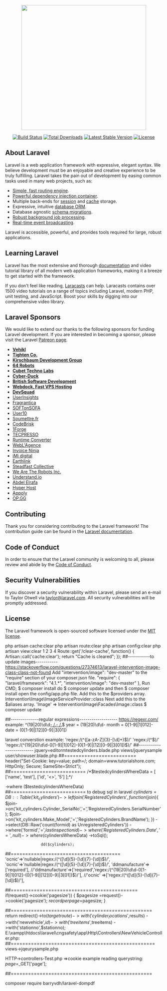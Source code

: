 <p align="center"><img src="https://res.cloudinary.com/dtfbvvkyp/image/upload/v1566331377/laravel-logolockup-cmyk-red.svg" width="400"></p>

<p align="center">
<a href="https://travis-ci.org/laravel/framework"><img src="https://travis-ci.org/laravel/framework.svg" alt="Build Status"></a>
<a href="https://packagist.org/packages/laravel/framework"><img src="https://poser.pugx.org/laravel/framework/d/total.svg" alt="Total Downloads"></a>
<a href="https://packagist.org/packages/laravel/framework"><img src="https://poser.pugx.org/laravel/framework/v/stable.svg" alt="Latest Stable Version"></a>
<a href="https://packagist.org/packages/laravel/framework"><img src="https://poser.pugx.org/laravel/framework/license.svg" alt="License"></a>
</p>

## About Laravel

Laravel is a web application framework with expressive, elegant syntax. We believe development must be an enjoyable and creative experience to be truly fulfilling. Laravel takes the pain out of development by easing common tasks used in many web projects, such as:

- [Simple, fast routing engine](https://laravel.com/docs/routing).
- [Powerful dependency injection container](https://laravel.com/docs/container).
- Multiple back-ends for [session](https://laravel.com/docs/session) and [cache](https://laravel.com/docs/cache) storage.
- Expressive, intuitive [database ORM](https://laravel.com/docs/eloquent).
- Database agnostic [schema migrations](https://laravel.com/docs/migrations).
- [Robust background job processing](https://laravel.com/docs/queues).
- [Real-time event broadcasting](https://laravel.com/docs/broadcasting).

Laravel is accessible, powerful, and provides tools required for large, robust applications.

## Learning Laravel

Laravel has the most extensive and thorough [documentation](https://laravel.com/docs) and video tutorial library of all modern web application frameworks, making it a breeze to get started with the framework.

If you don't feel like reading, [Laracasts](https://laracasts.com) can help. Laracasts contains over 1500 video tutorials on a range of topics including Laravel, modern PHP, unit testing, and JavaScript. Boost your skills by digging into our comprehensive video library.

## Laravel Sponsors

We would like to extend our thanks to the following sponsors for funding Laravel development. If you are interested in becoming a sponsor, please visit the Laravel [Patreon page](https://patreon.com/taylorotwell).

- **[Vehikl](https://vehikl.com/)**
- **[Tighten Co.](https://tighten.co)**
- **[Kirschbaum Development Group](https://kirschbaumdevelopment.com)**
- **[64 Robots](https://64robots.com)**
- **[Cubet Techno Labs](https://cubettech.com)**
- **[Cyber-Duck](https://cyber-duck.co.uk)**
- **[British Software Development](https://www.britishsoftware.co)**
- **[Webdock, Fast VPS Hosting](https://www.webdock.io/en)**
- **[DevSquad](https://devsquad.com)**
- [UserInsights](https://userinsights.com)
- [Fragrantica](https://www.fragrantica.com)
- [SOFTonSOFA](https://softonsofa.com/)
- [User10](https://user10.com)
- [Soumettre.fr](https://soumettre.fr/)
- [CodeBrisk](https://codebrisk.com)
- [1Forge](https://1forge.com)
- [TECPRESSO](https://tecpresso.co.jp/)
- [Runtime Converter](http://runtimeconverter.com/)
- [WebL'Agence](https://weblagence.com/)
- [Invoice Ninja](https://www.invoiceninja.com)
- [iMi digital](https://www.imi-digital.de/)
- [Earthlink](https://www.earthlink.ro/)
- [Steadfast Collective](https://steadfastcollective.com/)
- [We Are The Robots Inc.](https://watr.mx/)
- [Understand.io](https://www.understand.io/)
- [Abdel Elrafa](https://abdelelrafa.com)
- [Hyper Host](https://hyper.host)
- [Appoly](https://www.appoly.co.uk)
- [OP.GG](https://op.gg)

## Contributing

Thank you for considering contributing to the Laravel framework! The contribution guide can be found in the [Laravel documentation](https://laravel.com/docs/contributions).

## Code of Conduct

In order to ensure that the Laravel community is welcoming to all, please review and abide by the [Code of Conduct](https://laravel.com/docs/contributions#code-of-conduct).

## Security Vulnerabilities

If you discover a security vulnerability within Laravel, please send an e-mail to Taylor Otwell via [taylor@laravel.com](mailto:taylor@laravel.com). All security vulnerabilities will be promptly addressed.

## License

The Laravel framework is open-sourced software licensed under the [MIT license](https://opensource.org/licenses/MIT).

php artisan cache:clear
php artisan route:clear
php artisan config:clear 
php artisan view:clear
1
2
3
4
Route::get('/clear-cache', function() {
    Artisan::call('cache:clear');
    return "Cache is cleared";
});
##-----------to update images-----------
https://stackoverflow.com/questions/27374613/laravel-intervention-image-class-class-not-found
Add "intervention/image": "dev-master" to the “require” section of your composer.json file.
"require": {
    "laravel/framework": "4.1.*",
    "intervention/image": "dev-master"
},
Run CMD;
$ composer install
do $ composer update and then $ composer install
open the config/app.php file. Add this to the $providers array.
Intervention\Image\ImageServiceProvider::class
Next add this to the $aliases array.
'Image' => Intervention\Image\Facades\Image::class
$ composer update

##--------------regular expressions-------------------
https://regexr.com/
example: ^(19|20)\d\d[- /.](0[1-9]|1[012])[- /.](0[1-9]|[12][0-9]|3[01])$
year = (19|20)\d\d-
month = 0[1-9]|1[012]-
date = (0[1-9]|[12][0-9]|3[01])

laravel converstion
example: 'regex:/(^([a-zA-Z]{3}-[\d]+)$)/'
'regex:/(^$)/'
'regex:/(^(19|20)\d\d-0[1-9]|1[012]-(0[1-9]|[12][0-9]|3[01])$)/'
##-------------------------
jquery=editormtestedcylinders.blade.php
views/jquerysample
user/showuser.blade.php
##=========================
header("Set-Cookie: key=value; path=/; domain=www.tutorialshore.com; HttpOnly; Secure; SameSite=Strict");
##==========================
/*$testedcylindersWhereData = [
    ['name', 'test'],
    ['id', '<>', '5']
];*/

->where ($testedcylindersWhereData)
##==========================
to debug sql in laravel
 $cylinders=DB::Table('kit_cylinders')
                    ->leftjoin('RegisteredCylinders',function($join){
                        $join->on('kit_cylinders.Cylinder_SerialNo','=','RegisteredCylinders.SerialNumber');
                        $join->on('kit_cylinders.Make_Model','=','RegisteredCylinders.BrandName');
                    })
                    ->select(DB::Raw('count(formid) as UnregisteredCylinders'))
                    ->where('formid','=',$lastinspectionid)
                    ->where('RegisteredCylinders.Date','=',null)
                    ->where($cylindersWhereData)
                    ->toSql();

                    dd($cylinders);
##======================================
 'ocnic'=>'nullable|regex:/(^([\d]{5}-[\d]{7}-[\d])$)/',
              'ocnic'=>'nullable|regex:/(^([\d]{5}-[\d]{7}-[\d])$)/',
            'ddmanufacture'=>['required'],
            //'ddmanufacture'=>['required','regex:/(^(19|20)\d\d-0[1-9]|1[012]-(0[1-9]|[12][0-9]|3[01])$)/'],
            //'ocnic' =>['regex:/(^([\d]{5}-[\d]{7}-[\d])$)/'],

##============================================
   if(request()->cookie('pagesize'))
      { $pagesize =request()->cookie('pagesize');
        $recordperpage =$pagesize;
      }

##=================================================
            return redirect()->to($targetroute)->with('cylinder_locations',$results)
                                                    ->with('newvehicle',$id)
                                                    ->with('treeitems',$treeitems)
                                                    ->with('stationno',$stationno);
E:\xampp\htdocs\laravel\cngsafety\app\Http\Controllers\NewVehicleController.php:
##==================================================
views->jqeurysample.php

HTTP->controllers-Test.php =>cookie example
reading querystring: $page=$_GET['page'];

##=================================================      

composer require barryvdh/laravel-dompdf

